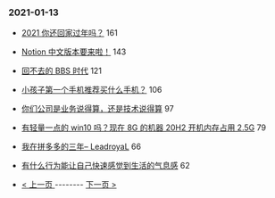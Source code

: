 ### 2021-01-13 
- [2021 你还回家过年吗？](https://www.v2ex.com/t/744401) 161
- [Notion 中文版本要来啦！](https://www.v2ex.com/t/744395) 143
- [回不去的 BBS 时代](https://www.v2ex.com/t/744338) 121
- [小孩子第一个手机推荐买什么手机？](https://www.v2ex.com/t/744518) 106
- [你们公司是业务说得算，还是技术说得算](https://www.v2ex.com/t/744478) 97
- [有轻量一点的 win10 吗？现在 8G 的机器 20H2 开机内存占用 2.5G](https://www.v2ex.com/t/744420) 79
- [我在拼多多的三年– LeadroyaL](https://www.v2ex.com/t/744595) 66
- [有什么行为能让自己快速感觉到生活的气息感](https://www.v2ex.com/t/744509) 62 

- [ < 上一页 ](https://github.com/able8/v2ex-hot-record/blob/master/2021-01-12.md) -------- [ 下一页 > ](https://github.com/able8/v2ex-hot-record/blob/master/2021-01-14.md)